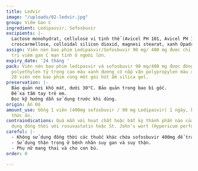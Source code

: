 ```yaml
---
title: Ledvir
image: "/uploads/02-ledvir.jpg"
group: Viêm Gan C
ingredient: Ledipasvir, Sofosbuvir
excipients: |-
  Lactose monohydrat, cellulose vi tinh thể (Avicel PH 101, Avicel PH 102), natri
  croscarmellose, colloidal silicon dioxid, magnesi stearat, xanh Opadry II 85F505050.
assign: Viên nén bao phim Ledipasvir/Sofosbuvir 90 mg/ 400 mg được chỉ định để điều
  trị viêm gan C mạn tính ở người lớn.
expiry_date: '24 tháng '
pack: Viên nén bao phim ledipasvir và sofosbuvir 90 mg/400 mg được đóng trong chai
  polyethylen tỷ trọng cao màu xanh dương có nắp vặn polypropylen màu xanh dương chứa
  28 viên nén bao phim cùng một gói hút ẩm silica gel.
preservation: |-
  Bảo quản nơi khô mát, dưới 30°C. Bảo quản trong bao bì gốc.
  Để xa tầm tay trẻ em.
  Đọc kỹ hướng dẫn sử dụng trước khi dùng.
origin: Ấn Độ
amount_use: Uống 1 viên (400mg sofosbuvir / 90 mg Ledipasvir) 1 ngày, kèm hoặc khôngkèm
  thức ăn.
contraindications: Quá mẫn với hoạt chất hoặc bất kỳ thành phần nào của thuốc. Sử
  dụng đồng thời với rosuvastatin hoặc St. John’s wort (Hypericum perforatum).
careful: |-
  - Không sử dụng đồng thời các thuốc khác chứa sofosbuvir 400mg để tránh quá liều.
  - Sử dụng thận trọng ở bệnh nhân suy gan và suy thận.
  - Phụ nữ mang thai và cho con bú.
order: 0

---
```

